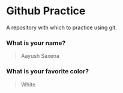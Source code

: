 # Github Practice

A repository with which to practice using git.

### What is your name?

> Aayush Saxena


### What is your favorite color?

> White

